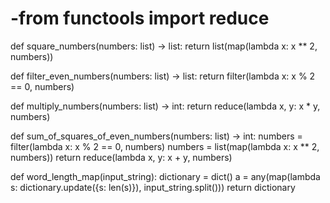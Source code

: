 # -from functools import reduce


def square_numbers(numbers: list) -> list:
    return list(map(lambda x: x ** 2, numbers))


def filter_even_numbers(numbers: list) -> list:
    return filter(lambda x: x % 2 == 0, numbers)


def multiply_numbers(numbers: list) -> int:
    return reduce(lambda x, y: x * y, numbers)


def sum_of_squares_of_even_numbers(numbers: list) -> int:
    numbers = filter(lambda x: x % 2 == 0, numbers)
    numbers = list(map(lambda x: x ** 2, numbers))
    return reduce(lambda x, y: x + y, numbers)


def word_length_map(input_string):
    dictionary = dict()
    a = any(map(lambda s: dictionary.update({s: len(s)}), input_string.split()))
    return dictionary
